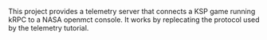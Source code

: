 This project provides a telemetry server that connects a KSP game running kRPC to a NASA openmct console. It works by replecating the protocol used by the telemetry tutorial.



